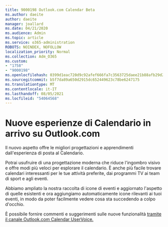 ```yaml
---
title: 9000198 Outlook.com Calendar Beta
ms.author: daeite
author: daeite
manager: joallard
ms.date: 04/21/2020
ms.audience: Admin
ms.topic: article
ms.service: o365-administration
ROBOTS: NOINDEX, NOFOLLOW
localization_priority: Normal
ms.collection: Adm_O365
ms.custom:
- "1758"
- "9000198"
ms.openlocfilehash: 0399d1eac720d9c92afef666fa7c3563725daee21b88afb29d2d3abdb1501b58
ms.sourcegitcommit: b5f7da89a650d2915dc652449623c78be6247175
ms.translationtype: MT
ms.contentlocale: it-IT
ms.lasthandoff: 08/05/2021
ms.locfileid: "54064568"
---
```

# <a name="new-calendar-experiences-coming-to-outlookcom"></a>Nuove esperienze di Calendario in arrivo su Outlook.com

Il nuovo aspetto offre le migliori progettazioni e apprendimenti dall'esperienza di posta al Calendario.

Potrai usufruire di una progettazione moderna che riduce l'ingombro visivo e offre modi più veloci per esplorare il calendario. È anche più facile trovare calendari interessanti per le tue attività preferite, dai programmi TV ai team di sport e agli eventi.

Abbiamo ampliato la nostra raccolta di icone di eventi e aggiornato l'aspetto di quelle esistenti e ora aggiungiamo automaticamente icone rilevanti ai tuoi eventi, in modo da poter facilmente vedere cosa sta succedendo a colpo d'occhio.

È possibile fornire commenti e suggerimenti sulle nuove funzionalità [tramite il canale Outlook.com Calendar UserVoice.](https://go.microsoft.com/fwlink/?linkid=2103075)